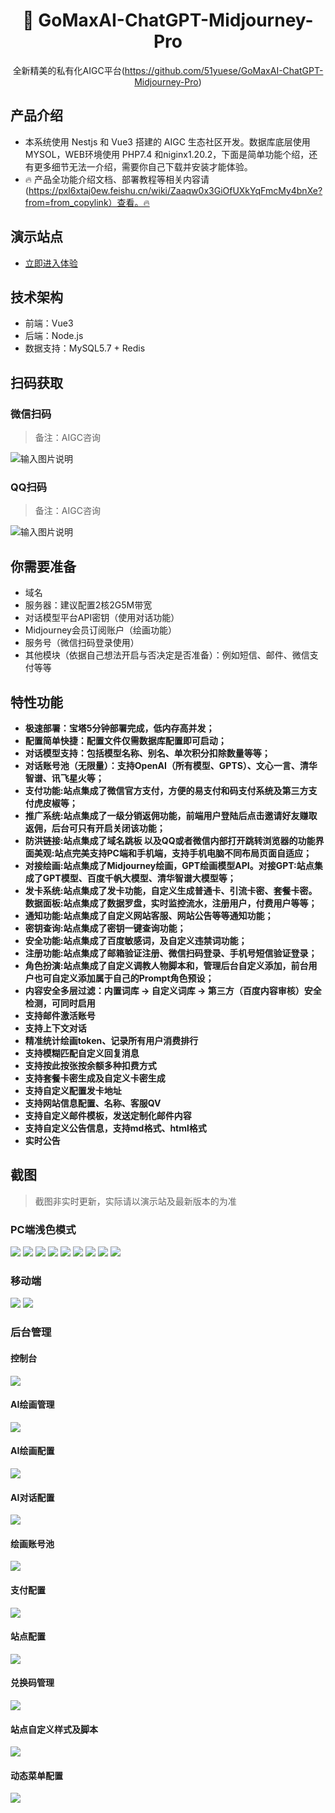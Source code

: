 <div align="center">

<h1 align="center">🍭  GoMaxAI-ChatGPT-Midjourney-Pro</h1>

全新精美的私有化AIGC平台(https://github.com/51yuese/GoMaxAI-ChatGPT-Midjourney-Pro)

</div>

## 产品介绍
- 本系统使用 Nestjs 和 Vue3 搭建的 AIGC 生态社区开发。数据库底层使用 MYSOL，WEB环境使用 PHP7.4 和niginx1.20.2，下面是简单功能个绍，还有更多细节无法一介绍，需要你自己下载并安装才能体验。
- 🔥 产品全功能介绍文档、部署教程等相关内容请(https://pxl6xtaj0ew.feishu.cn/wiki/Zaaqw0x3GiOfUXkYqFmcMy4bnXe?from=from_copylink）查看。🔥 

## 演示站点
- [立即进入体验](https://gomaxai.qumao518.vip)

## 技术架构
- 前端：Vue3 
- 后端：Node.js
- 数据支持：MySQL5.7 + Redis

## 扫码获取
### 微信扫码
> 备注：AIGC咨询

![输入图片说明](images/wechat.png 'width=180')


### QQ扫码
> 备注：AIGC咨询

![输入图片说明](images/qq.png)
## 你需要准备
- 域名
- 服务器：建议配置2核2G5M带宽
- 对话模型平台API密钥（使用对话功能） 
- Midjourney会员订阅账户（绘画功能）
- 服务号（微信扫码登录使用）
- 其他模块（依据自己想法开启与否决定是否准备）：例如短信、邮件、微信支付等等

## 特性功能
- **极速部署：宝塔5分钟部署完成，低内存高并发；**
- **配置简单快捷：配置文件仅需数据库配置即可启动；**
- **对话模型支持：包括模型名称、别名、单次积分扣除数量等等；**
- **对话账号池（无限量）：支持OpenAI（所有模型、GPTS）、文心一言、清华智谱、讯飞星火等；**
- **支付功能:站点集成了微信官方支付，方便的易支付和码支付系统及第三方支付虎皮椒等；**
- **推广系统:站点集成了一级分销返佣功能，前端用户登陆后点击邀请好友赚取返佣，后台可只有开启关闭该功能；**
- **防洪链接:站点集成了域名跳板 以及QQ或者微信内部打开跳转浏览器的功能界面美观:站点完美支持PC端和手机端，支持手机电脑不同布局页面自适应；**
- **对接绘画:站点集成了Midjourney绘画，GPT绘画模型API。对接GPT:站点集成了GPT模型、百度千帆大模型、清华智谱大模型等；**
- **发卡系统:站点集成了发卡功能，自定义生成普通卡、引流卡密、套餐卡密。数据面板:站点集成了数据罗盘，实时监控流水，注册用户，付费用户等等；**
- **通知功能:站点集成了自定义网站客服、网站公告等等通知功能；**
- **密钥查询:站点集成了密钥一键查询功能；**
- **安全功能:站点集成了百度敏感词，及自定义违禁词功能；**
- **注册功能:站点集成了邮箱验证注册、微信扫码登录、手机号短信验证登录；**
- **角色扮演:站点集成了自定义调教人物脚本和，管理后台自定义添加，前台用户也可自定义添加属于自己的Prompt角色预设；**
- **内容安全多层过滤：内置词库 -> 自定义词库 -> 第三方（百度内容审核）安全检测，可同时启用**
- **支持邮件激活账号**
- **支持上下文对话**
- **精准统计绘画token、记录所有用户消费排行**
- **支持模糊匹配自定义回复消息**
- **支持按此按张按余额多种扣费方式**
- **支持套餐卡密生成及自定义卡密生成**
- **支持自定义配置发卡地址**
- **支持网站信息配置、名称、客服QV**
- **支持自定义邮件模板，发送定制化邮件内容**
- **支持自定义公告信息，支持md格式、html格式**
- **实时公告**

## 截图
> 截图非实时更新，实际请以演示站及最新版本的为准

### PC端浅色模式
![](./images/qianse/图混图过程.png)
![](./images/qianse/图生图过程.png)
![](./images/qianse/点击图片详情1.png)
![](./images/qianse/热门应用.png)
![](./images/qianse/绘画任务.png)
![](./images/qianse/绘画首页.png)
![](./images/qianse/绘画首页详情.png)
![](./images/qianse/首页对话.png)
![](./images/qianse/首页对话详情.png)

### 移动端
![](./images/绘画.png)
![](./images/问答创作.png)

### 后台管理
#### 控制台
![](./images/a1.webp)
#### AI绘画管理
![](./images/a2.webp)
#### AI绘画配置
![](./images/a3.webp)
#### AI对话配置
![](./images/a4.webp)
#### 绘画账号池
![](./images/a5.webp)
#### 支付配置
![](./images/a6.webp)
#### 站点配置
![](./images/a7.webp)
#### 兑换码管理
![](./images/a8.webp)
#### 站点自定义样式及脚本
![](./images/a9.webp)
#### 动态菜单配置
![](./images/a10.webp)